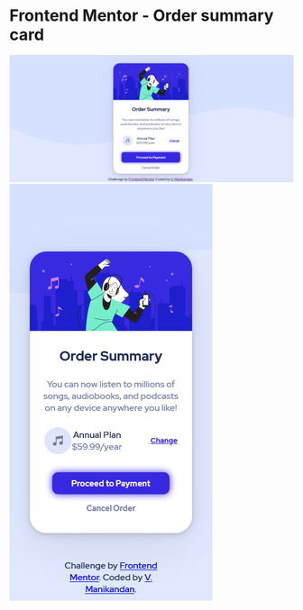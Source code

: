 # Frontend Mentor - Order summary card

![Final Results for the Order summary card coding challenge Desktop](./Results/desktop.png)
![Final Results for the Order summary card coding challenge Mobile](./Results/Mobile.png)
